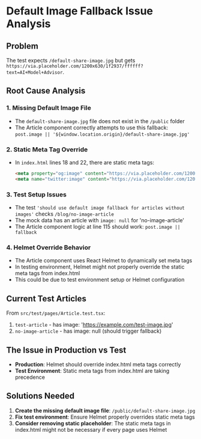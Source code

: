 # Default Image Fallback Issue Analysis

## Problem
The test expects `/default-share-image.jpg` but gets `https://via.placeholder.com/1200x630/1f2937/ffffff?text=AI+Model+Advisor`.

## Root Cause Analysis

### 1. Missing Default Image File
- The `default-share-image.jpg` file does not exist in the `/public` folder
- The Article component correctly attempts to use this fallback: `post.image || '${window.location.origin}/default-share-image.jpg'`

### 2. Static Meta Tag Override
- In `index.html` lines 18 and 22, there are static meta tags:
  ```html
  <meta property="og:image" content="https://via.placeholder.com/1200x630/1f2937/ffffff?text=AI+Model+Advisor" />
  <meta name="twitter:image" content="https://via.placeholder.com/1200x630/1f2937/ffffff?text=AI+Model+Advisor" />
  ```

### 3. Test Setup Issues
- The test `'should use default image fallback for articles without images'` checks `/blog/no-image-article`
- The mock data has an article with `image: null` for 'no-image-article' 
- The Article component logic at line 115 should work: `post.image || fallback`

### 4. Helmet Override Behavior
- The Article component uses React Helmet to dynamically set meta tags
- In testing environment, Helmet might not properly override the static meta tags from index.html
- This could be due to test environment setup or Helmet configuration

## Current Test Articles
From `src/test/pages/Article.test.tsx`:
1. `test-article` - has image: 'https://example.com/test-image.jpg'
2. `no-image-article` - has image: null (should trigger fallback)

## The Issue in Production vs Test
- **Production**: Helmet should override index.html meta tags correctly
- **Test Environment**: Static meta tags from index.html are taking precedence

## Solutions Needed
1. **Create the missing default image file**: `/public/default-share-image.jpg`
2. **Fix test environment**: Ensure Helmet properly overrides static meta tags
3. **Consider removing static placeholder**: The static meta tags in index.html might not be necessary if every page uses Helmet